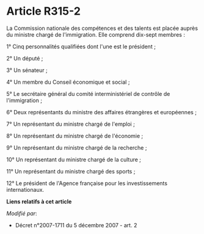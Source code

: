 # Article R315-2

La Commission nationale des compétences et des talents est placée auprès du ministre chargé de l'immigration. Elle comprend
dix-sept membres  : 

1° Cinq personnalités qualifiées dont l'une est le président ; 

2° Un député ; 

3° Un sénateur ; 

4° Un membre du Conseil économique et social ; 

5° Le secrétaire général du comité interministériel de contrôle de l'immigration ; 

6° Deux représentants du ministre des affaires étrangères et européennes ; 

7° Un représentant du ministre chargé de l'emploi ; 

8° Un représentant du ministre chargé de l'économie ; 

9° Un représentant du ministre chargé de la recherche ; 

10° Un représentant du ministre chargé de la culture ; 

11° Un représentant du ministre chargé des sports ; 

12° Le président de l'Agence française pour les investissements internationaux.

**Liens relatifs à cet article**

_Modifié par_:

  - Décret n°2007-1711 du 5 décembre 2007 - art. 2
